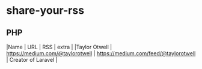 # share-your-rss

## PHP

|Name |  URL | RSS | extra |
|Taylor Otwell | https://medium.com/@taylorotwell | https://medium.com/feed/@taylorotwell | Creator of Laravel |
